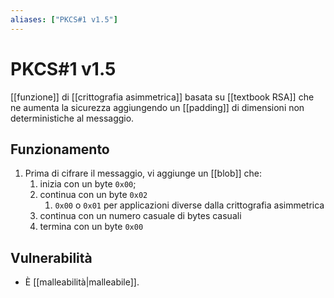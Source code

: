 ```yaml
---
aliases: ["PKCS#1 v1.5"]
---
```


# PKCS#1 v1.5

[[funzione]] di [[crittografia asimmetrica]] basata su [[textbook RSA]] che ne aumenta la sicurezza aggiungendo un [[padding]] di dimensioni non deterministiche al messaggio.

## Funzionamento

1. Prima di cifrare il messaggio, vi aggiunge un [[blob]] che:
	1. inizia con un byte `0x00`;
	2. continua con un byte `0x02` 
		1. `0x00` o `0x01` per applicazioni diverse dalla crittografia asimmetrica
	3. continua con un numero casuale di bytes casuali
	4. termina con un byte `0x00`

## Vulnerabilità

- È [[malleabilità|malleabile]].